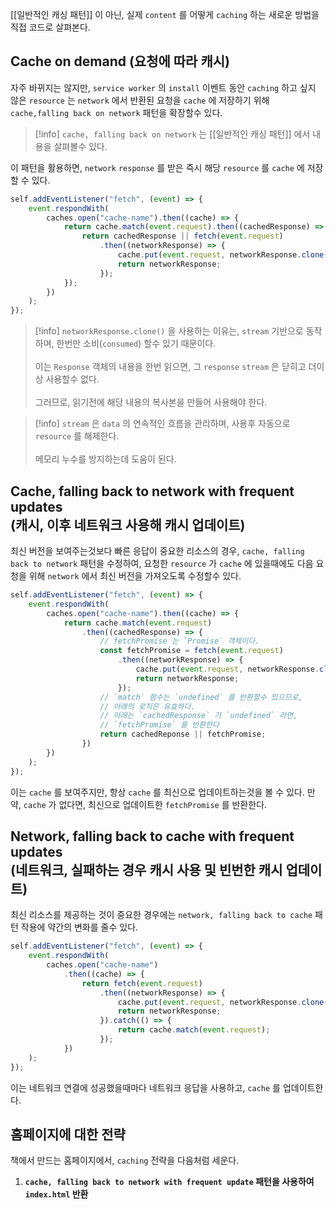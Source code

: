 [[일반적인 캐싱 패턴]] 이 아닌, 실제 `content` 를 어떻게 `caching` 하는 새로운 방법을 직접 코드로 살펴본다.
## Cache on demand (요청에 따라 캐시)

자주 바뀌지는 않지만, `service worker` 의 `install` 이벤트 동안 `caching` 하고 싶지 않은 `resource` 는  `network` 에서 반환된 요청을 `cache` 에 저장하기 위해 `cache,falling back on network` 패턴을 확장할수 있다.

>[!info] `cache, falling back on network` 는 [[일반적인 캐싱 패턴]] 에서 내용을 살펴볼수 있다.

이 패턴을 활용하면, `network` `response`  를 받은 즉시 해당 `resource` 를 `cache` 에 저장할 수 있다.

```js
self.addEventListener("fetch", (event) => {
	event.respondWith(
		caches.open("cache-name").then((cache) => {
			return cache.match(event.request).then((cachedResponse) => {
				return cachedResponse || fetch(event.request)
					.then((networkResponse) => {
						cache.put(event.request, networkResponse.clone());
						return networkResponse;
					});
			});
		})
	);
});
```

>[!info] `networkResponse.clone()` 을 사용하는 이유는, `stream` 기반으로 동작하며, 한번만 소비(`consumed`) 할수 있기 때문이다.<br><br> 이는 `Response` 객체의 내용을 한번 읽으면, 그 `response` `stream`  은 닫히고 더이상 사용할수 없다.<br><br>그러므로, 읽기전에 해당 내용의 복사본을 만들어 사용해야 한다.

>[!info] `stream`  은 `data` 의 연속적인 흐름을 관리하며, 사용후 자동으로 `resource` 를 해제한다.<br><br>  메모리 누수를 방지하는데 도움이 된다.

## Cache, falling back to network with frequent updates <br>(캐시, 이후 네트워크 사용해 캐시 업데이트)

최신 버전을 보여주는것보다 빠른 응답이 중요한 리소스의 경우, `cache, falling back to network` 패턴을 수정하여, 요청한 `resource` 가 `cache` 에 있을때에도 다음 요청을 위해 `network` 에서 최신 버전을 가져오도록 수정할수 있다.

```js
self.addEventListener("fetch", (event) => {
	event.respondWith(
		caches.open("cache-name").then((cache) => {
			return cache.match(event.request)
				.then((cachedResponse) => {
					// fetchPromise 는 `Promise` 객체이다.
					const fetchPromise = fetch(event.request)
						.then((networkResponse) => {
							cache.put(event.request, networkResponse.clone());
							return networkResponse;
						});
					// `match` 함수는 `undefined` 를 반환할수 있으므로,
					// 아래의 로직은 유효하다.
					// 아래는 `cachedResponse` 가 `undefined` 라면,
					// `fetchPromise` 를 반환한다
					return cachedReponse || fetchPromise;
				})
		})
	);
}); 
```

이는 `cache` 를 보여주지만, 항상 `cache` 를 최신으로 업데이트하는것을 볼 수 있다.
만약, `cache` 가 없다면, 최신으로 업데이트한 `fetchPromise` 를 반환한다.
## Network, falling back to cache with frequent updates<br>(네트워크, 실패하는 경우 캐시 사용 및 빈번한 캐시 업데이트)

최신 리소스를 제공하는 것이 중요한 경우에는 `network, falling back to cache` 패턴 작용에 약간의 변화를 줄수 있다. 

```js
self.addEventListener("fetch", (event) => {
	event.respondWith(
		caches.open("cache-name")
			.then((cache) => {
				return fetch(event.request)
					.then((networkResponse) => {
						cache.put(event.request, networkResponse.clone());
						return networkResponse;
					}).catch(() => {
						return cache.match(event.request);
					});
			})
	);
});
```

이는 네트워크 연결에 성공했을때마다 네트워크 응답을 사용하고, `cache` 를 업데이트한다.

## 홈페이지에 대한 전략

책에서 만드는 홈페이지에서, `caching` 전략을 다음처럼 세운다.

1. **`cache, falling back to network with frequent update` 패턴을 사용하여 `index.html` 반환**

